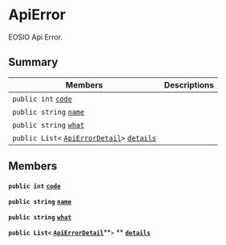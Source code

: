 # ApiError

EOSIO Api Error.

## Summary

| Members                                                                                                                                                                                                                                        | Descriptions |
| ---------------------------------------------------------------------------------------------------------------------------------------------------------------------------------------------------------------------------------------------- | ------------ |
| `public int` [`code`](EosSharp--Core--Exceptions--ApiError.md#class\_eos\_sharp\_1\_1\_core\_1\_1\_exceptions\_1\_1\_api\_error\_1a45a5b7c00a796a23f01673cef1dbe0a9)                                                                           |              |
| `public string` [`name`](EosSharp--Core--Exceptions--ApiError.md#class\_eos\_sharp\_1\_1\_core\_1\_1\_exceptions\_1\_1\_api\_error\_1a8ccf841cb59e451791bcb2e1ac4f1edc)                                                                        |              |
| `public string` [`what`](EosSharp--Core--Exceptions--ApiError.md#class\_eos\_sharp\_1\_1\_core\_1\_1\_exceptions\_1\_1\_api\_error\_1ad6ac2b3eb4d251c00687617864501a6f)                                                                        |              |
| `public List<` [`ApiErrorDetail`](EosSharp--Core--Exceptions--ApiErrorDetail.md)`>` [`details`](EosSharp--Core--Exceptions--ApiError.md#class\_eos\_sharp\_1\_1\_core\_1\_1\_exceptions\_1\_1\_api\_error\_1aa623973a67d1420b972b9e6d2a1ee596) |              |

## Members

**`public int`** [**`code`**](EosSharp--Core--Exceptions--ApiError.md#class\_eos\_sharp\_1\_1\_core\_1\_1\_exceptions\_1\_1\_api\_error\_1a45a5b7c00a796a23f01673cef1dbe0a9)

**`public string`** [**`name`**](EosSharp--Core--Exceptions--ApiError.md#class\_eos\_sharp\_1\_1\_core\_1\_1\_exceptions\_1\_1\_api\_error\_1a8ccf841cb59e451791bcb2e1ac4f1edc)

**`public string`** [**`what`**](EosSharp--Core--Exceptions--ApiError.md#class\_eos\_sharp\_1\_1\_core\_1\_1\_exceptions\_1\_1\_api\_error\_1ad6ac2b3eb4d251c00687617864501a6f)

**`public List<`** [**`ApiErrorDetail`**](EosSharp--Core--Exceptions--ApiErrorDetail.md)**`>` ** [**`details`**](EosSharp--Core--Exceptions--ApiError.md#class\_eos\_sharp\_1\_1\_core\_1\_1\_exceptions\_1\_1\_api\_error\_1aa623973a67d1420b972b9e6d2a1ee596)
